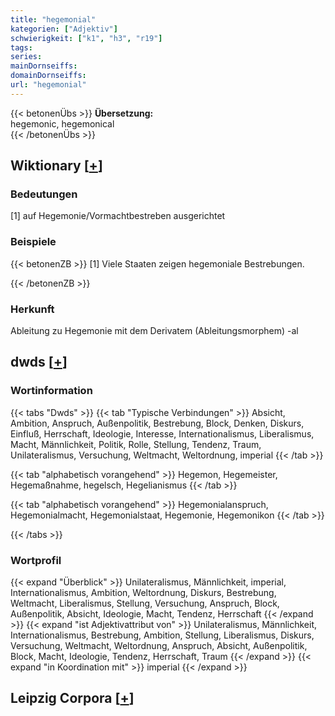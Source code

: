 ```yaml
---
title: "hegemonial"
kategorien: ["Adjektiv"]
schwierigkeit: ["k1", "h3", "r19"]
tags:
series:
mainDornseiffs:
domainDornseiffs:
url: "hegemonial"
---
```


{{< betonenÜbs >}}
**Übersetzung:**  
hegemonic, hegemonical  
{{< /betonenÜbs >}}

## Wiktionary [[+](https://de.wiktionary.org/wiki/hegemonial)]

### Bedeutungen
[1] auf Hegemonie/Vormachtbestreben ausgerichtet  

### Beispiele
{{< betonenZB >}}
[1] Viele Staaten zeigen hegemoniale Bestrebungen.  

{{< /betonenZB >}}
### Herkunft
Ableitung zu Hegemonie mit dem Derivatem (Ableitungsmorphem) -al  



## dwds [[+](https://www.dwds.de/wb/hegemonial)]

### Wortinformation
{{< tabs "Dwds" >}}
{{< tab "Typische Verbindungen" >}}
Absicht, Ambition, Anspruch, Außenpolitik, Bestrebung, Block, Denken, Diskurs, Einfluß, Herrschaft, Ideologie, Interesse, Internationalismus, Liberalismus, Macht, Männlichkeit, Politik, Rolle, Stellung, Tendenz, Traum, Unilateralismus, Versuchung, Weltmacht, Weltordnung, imperial
{{< /tab >}}

{{< tab "alphabetisch vorangehend" >}}
Hegemon, Hegemeister, Hegemaßnahme, hegelsch, Hegelianismus
{{< /tab >}}

{{< tab "alphabetisch vorangehend" >}}
Hegemonialanspruch, Hegemonialmacht, Hegemonialstaat, Hegemonie, Hegemonikon
{{< /tab >}}

{{< /tabs >}}

### Wortprofil
{{< expand "Überblick" >}} Unilateralismus, Männlichkeit, imperial, Internationalismus, Ambition, Weltordnung, Diskurs, Bestrebung, Weltmacht, Liberalismus, Stellung, Versuchung, Anspruch, Block, Außenpolitik, Absicht, Ideologie, Macht, Tendenz, Herrschaft {{< /expand >}}
{{< expand "ist Adjektivattribut von" >}} Unilateralismus, Männlichkeit, Internationalismus, Bestrebung, Ambition, Stellung, Liberalismus, Diskurs, Versuchung, Weltmacht, Weltordnung, Anspruch, Absicht, Außenpolitik, Block, Macht, Ideologie, Tendenz, Herrschaft, Traum {{< /expand >}}
{{< expand "in Koordination mit" >}} imperial {{< /expand >}}

## Leipzig Corpora [[+](https://corpora.uni-leipzig.de/en/res?word=hegemonial&corpusId=deu_newscrawl-public_2018)]

